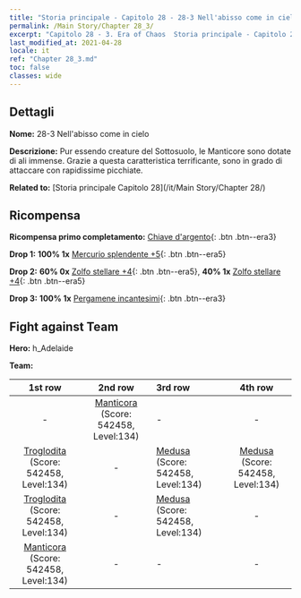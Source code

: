 ```yaml
---
title: "Storia principale - Capitolo 28 - 28-3 Nell'abisso come in cielo"
permalink: /Main Story/Chapter 28_3/
excerpt: "Capitolo 28 - 3. Era of Chaos  Storia principale - Capitolo 28_3. 28-3 Nell'abisso come in cielo"
last_modified_at: 2021-04-28
locale: it
ref: "Chapter 28_3.md"
toc: false
classes: wide
---
```


## Dettagli

 **Nome:** 28-3 Nell'abisso come in cielo

 **Descrizione:** Pur essendo creature del Sottosuolo, le Manticore sono dotate di ali immense. Grazie a questa caratteristica terrificante, sono in grado di attaccare con rapidissime picchiate.

 **Related to:** [Storia principale Capitolo 28](/it/Main Story/Chapter 28/)

## Ricompensa

 **Ricompensa primo completamento:** [Chiave d'argento](/ItemsIT/con_693/){: .btn .btn--era3}

 **Drop 1:** **100% 1x** [Mercurio splendente +5](/ItemsIT/mat_98/){: .btn .btn--era5}

 **Drop 2:** **60% 0x** [Zolfo stellare +4](/ItemsIT/mat_92/){: .btn .btn--era5}, **40% 1x** [Zolfo stellare +4](/ItemsIT/mat_92/){: .btn .btn--era5}

 **Drop 3:** **100% 1x** [Pergamene incantesimi](/ItemsIT/con_694/){: .btn .btn--era3}


## Fight against Team
 **Hero:** h_Adelaide

 **Team:**


  | 1st row | 2nd row | 3rd row | 4th row |
  |:----:|:----:|:----|:----:|
  | - | [Manticora](/it/units/Manticore/) (Score: 542458, Level:134)  | - | - |
  | [Troglodita](/it/units/Troglodyte/) (Score: 542458, Level:134)  | - | [Medusa](/it/units/Medusa/) (Score: 542458, Level:134)  | [Medusa](/it/units/Medusa/) (Score: 542458, Level:134)  |
  | [Troglodita](/it/units/Troglodyte/) (Score: 542458, Level:134)  | - | [Medusa](/it/units/Medusa/) (Score: 542458, Level:134)  | - |
  | [Manticora](/it/units/Manticore/) (Score: 542458, Level:134)  | - | - | - |


